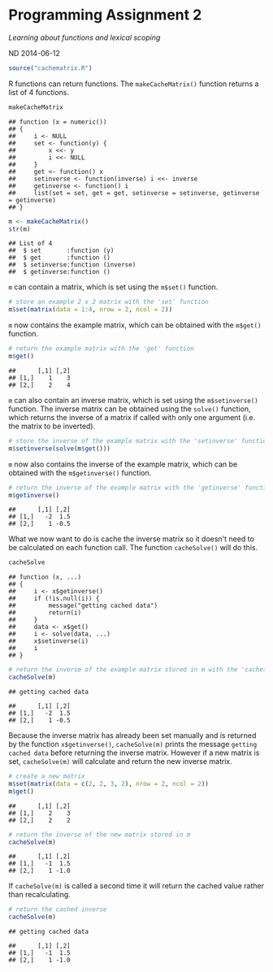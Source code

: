 Programming Assignment 2
========================

_Learning about functions and lexical scoping_

ND 2014-06-12


```r
source("cachematrix.R")
```

R functions can return functions. The `makeCacheMatrix()` function returns a list of 4 functions.


```r
makeCacheMatrix
```

```
## function (x = numeric()) 
## {
##     i <- NULL
##     set <- function(y) {
##         x <<- y
##         i <<- NULL
##     }
##     get <- function() x
##     setinverse <- function(inverse) i <<- inverse
##     getinverse <- function() i
##     list(set = set, get = get, setinverse = setinverse, getinverse = getinverse)
## }
```


```r
m <- makeCacheMatrix()
str(m)
```

```
## List of 4
##  $ set       :function (y)  
##  $ get       :function ()  
##  $ setinverse:function (inverse)  
##  $ getinverse:function ()
```

`m` can contain a matrix, which is set using the `m$set()` function.


```r
# store an example 2 x 2 matrix with the 'set' function
m$set(matrix(data = 1:4, nrow = 2, ncol = 2))
```

`m` now contains the example matrix, which can be obtained with the `m$get()` function.


```r
# return the example matrix with the 'get' function
m$get()
```

```
##      [,1] [,2]
## [1,]    1    3
## [2,]    2    4
```

`m` can also contain an inverse matrix, which is set using the `m$setinverse()` function. The inverse matrix can be obtained using the `solve()` function, which returns the inverse of a matrix if called with only one argument (i.e. the matrix to be inverted).


```r
# store the inverse of the example matrix with the 'setinverse' function
m$setinverse(solve(m$get()))
```

`m` now also contains the inverse of the example matrix, which can be obtained with the `m$getinverse()` function.


```r
# return the inverse of the example matrix with the 'getinverse' function
m$getinverse()
```

```
##      [,1] [,2]
## [1,]   -2  1.5
## [2,]    1 -0.5
```

What we now want to do is cache the inverse matrix so it doesn't need to be calculated on each function call. The function `cacheSolve()` will do this.


```r
cacheSolve
```

```
## function (x, ...) 
## {
##     i <- x$getinverse()
##     if (!is.null(i)) {
##         message("getting cached data")
##         return(i)
##     }
##     data <- x$get()
##     i <- solve(data, ...)
##     x$setinverse(i)
##     i
## }
```


```r
# return the inverse of the example matrix stored in m with the 'cachesolve' function
cacheSolve(m)
```

```
## getting cached data
```

```
##      [,1] [,2]
## [1,]   -2  1.5
## [2,]    1 -0.5
```

Because the inverse matrix has already been set manually and is returned by the function `x$getinverse()`, `cacheSolve(m)` prints the message `getting cached data` before returning the inverse matrix. However if a new matrix is set, `cacheSolve(m)` will calculate and return the new inverse matrix.


```r
# create a new matrix
m$set(matrix(data = c(2, 2, 3, 2), nrow = 2, ncol = 2))
m$get()
```

```
##      [,1] [,2]
## [1,]    2    3
## [2,]    2    2
```


```r
# return the inverse of the new matrix stored in m
cacheSolve(m)
```

```
##      [,1] [,2]
## [1,]   -1  1.5
## [2,]    1 -1.0
```

If `cacheSolve(m)` is called a second time it will return the cached value rather than recalculating.


```r
# return the cached inverse
cacheSolve(m)
```

```
## getting cached data
```

```
##      [,1] [,2]
## [1,]   -1  1.5
## [2,]    1 -1.0
```
